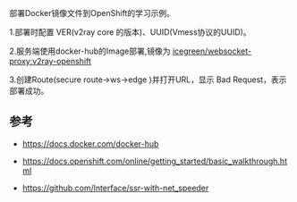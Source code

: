部署Docker镜像文件到OpenShift的学习示例。


1.部署时配置 VER(v2ray core 的版本)、UUID(Vmess协议的UUID)。

2.服务端使用docker-hub的Image部署,镜像为 [icegreen/websocket-proxy:v2ray-openshift](https://hub.docker.com/r/icegreen/websocket-proxy) 

3.创建Route(secure route->ws->edge )并打开URL，显示 Bad Request，表示部署成功。

## 参考

 
* https://docs.docker.com/docker-hub

* https://docs.openshift.com/online/getting_started/basic_walkthrough.html

* https://github.com/lnterface/ssr-with-net_speeder
